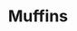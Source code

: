 ---
layout: recette
categories: [recettes]
hidden: true
lang: fr
sitemap: false
title: Muffins
type: sucre
recettes:
  Nature:
    yield: 6
    ingredients: 
      - nom: farine blanche
        qte: 150
        unite: gr
      - nom: levure chimique
        qte: 4
        unite: gr
      - nom: sucre glace
        qte: 120
        unite: gr
      - nom: sel
        qte: 2
        unite: gr
      - nom: oeufs 
        qte: 2
        variable: true
      - nom: huile neutre
        qte: 120
        unite: gr
      - nom: lait
        qte: 50
        unite: gr
      - nom: vanille liquide
    preconditions:
      - Préchauffer le four à 160°C
    etapes:
      - label: Préparation
        details:
        - Verser la farine, la levure, le sucre et le sel dans un saladier
        - Verser les oeufs, le lait, l'huile et l'extrait de vanille dans un autre saladier. Mélanger
        - Tout incorporer ensemble
      - label: Cuisson
        emoji: 🔥
        details:
          - Cuire 35 minutes à 160°C
  Chocolat:
    yield: 6 
    ingredients: 
    - nom: oeufs 
      qte: 2
      variable: true
    - nom: poudre d'amandes
      qte: 55
      unite: gr
    - nom: beurre
      qte: 55
      unite: gr
    - nom: sucre glace
      qte: 40
      unite: gr
    - nom: chocolat noir
      qte: 100
      unite: gr
    - nom: amaretto
      qte: 10
      unite: gr
    preconditions:
      - Préchauffer le four à 180°C
      - Séparer les blancs des jaunes
    etapes:
      - label: Préparation
        details:
          - Faire fondre le chocolat et le beurre
          - Réserver 10 minutes afin que le mélange ne soit pas trop chaud
          - Incorporer la moitié du sucre
          - Incorporer les jaunes
          - Incorporer la poudre d'amandes et l'amaretto
          - Battre les blancs en neige tout en ajoutant l'autre moitié du sucre
          - Incorporer les blancs 
      - label: Cuisson
        emoji: 🔥
        details:
          - Cuire 20 minutes à 180°C
  Citron:
    yield: 6
    ingredients: 
      - nom: oeufs 
        qte: 2
        variable: true
      - nom: farine blanche
        qte: 100
        unite: gr
      - nom: beurre
        qte: 110
        unite: gr
      - nom: sucre glace
        qte: 120
        unite: gr
      - nom: zestes de citron
        qte: 1
        unite: cuillère à café
      - nom: jus de citron
        qte: 20
        unite: gr
    preconditions:
      - Préchauffer le four à 180°C
    etapes:
      - label: Préparation
        details:
          - À l'aide d'une spatule, mélanger le sucre glace, le beurre fondu et les zestes de citron
          - Mélanger avec la farine en deux fois
          - Dans un autre saladier fouetter les oeufs et le jus de citron
          - Tout mélanger au fouet
      - label: Cuisson
        emoji: 🔥
        details: 
          - Cuire 20 minutes à 180°C
---